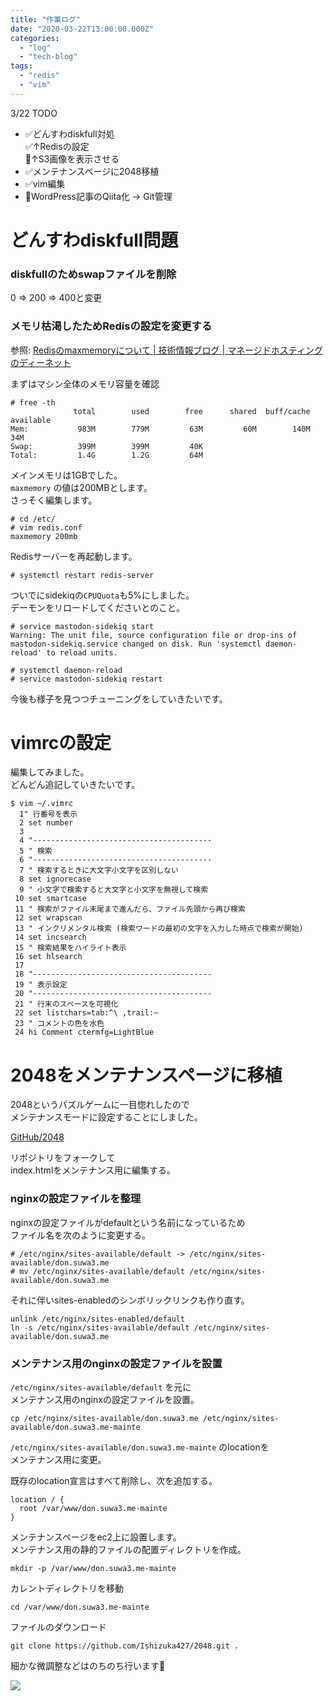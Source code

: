 ```yaml
---
title: "作業ログ"
date: "2020-03-22T13:00:00.000Z"
categories: 
  - "log"
  - "tech-blog"
tags: 
  - "redis"
  - "vim"
---
```


3/22 TODO

- ✅どんすわdiskfull対処  
    ✅↑Redisの設定  
    🔳↑S3画像を表示させる
- ✅メンテナンスページに2048移植
- ✅vim編集
- 🔳WordPress記事のQiita化 -> Git管理

# どんすわdiskfull問題

### diskfullのためswapファイルを削除

0 => 200 => 400と変更

### メモリ枯渇したためRedisの設定を変更する

参照: [Redisのmaxmemoryについて | 技術情報ブログ | マネージドホスティングのディーネット](https://www.denet.ad.jp/technology/2017/12/redismaxmemory.html)

まずはマシン全体のメモリ容量を確認

```
# free -th
              total        used        free      shared  buff/cache   available
Mem:           983M        779M         63M         60M        140M         34M
Swap:          399M        399M         40K
Total:         1.4G        1.2G         64M
```

メインメモリは1GBでした。  
`maxmemory` の値は200MBとします。  
さっそく編集します。

```
# cd /etc/
# vim redis.conf
maxmemory 200mb
```

Redisサーバーを再起動します。

```
# systemctl restart redis-server
```

ついでにsidekiqの`CPUQuota`も5%にしました。  
デーモンをリロードしてくださいとのこと。

```
# service mastodon-sidekiq start
Warning: The unit file, source configuration file or drop-ins of mastodon-sidekiq.service changed on disk. Run 'systemctl daemon-reload' to reload units.

# systemctl daemon-reload
# service mastodon-sidekiq restart
```

今後も様子を見つつチューニングをしていきたいです。

# vimrcの設定

編集してみました。  
どんどん追記していきたいです。

```
$ vim ~/.vimrc
  1" 行番号を表示
  2 set number
  3 
  4 "----------------------------------------
  5 " 検索
  6 "----------------------------------------
  7 " 検索するときに大文字小文字を区別しない
  8 set ignorecase
  9 " 小文字で検索すると大文字と小文字を無視して検索
 10 set smartcase
 11 " 検索がファイル末尾まで進んだら、ファイル先頭から再び検索
 12 set wrapscan
 13 " インクリメンタル検索 (検索ワードの最初の文字を入力した時点で検索が開始)
 14 set incsearch
 15 " 検索結果をハイライト表示
 16 set hlsearch
 17 
 18 "----------------------------------------
 19 " 表示設定
 20 "----------------------------------------
 21 " 行末のスペースを可視化
 22 set listchars=tab:^\ ,trail:~
 23 " コメントの色を水色
 24 hi Comment ctermfg=LightBlue
```

# 2048をメンテナンスページに移植

2048というパズルゲームに一目惚れしたので  
メンテナンスモードに設定することにしました。

[GitHub/2048](https://github.com/gabrielecirulli/2048)

リポジトリをフォークして  
index.htmlをメンテナンス用に編集する。

### nginxの設定ファイルを整理

nginxの設定ファイルがdefaultという名前になっているため  
ファイル名を次のように変更する。

```
# /etc/nginx/sites-available/default -> /etc/nginx/sites-available/don.suwa3.me
# mv /etc/nginx/sites-available/default /etc/nginx/sites-available/don.suwa3.me
```

それに伴いsites-enabledのシンボリックリンクも作り直す。

```
unlink /etc/nginx/sites-enabled/default
ln -s /etc/nginx/sites-available/default /etc/nginx/sites-available/don.suwa3.me
```

### メンテナンス用のnginxの設定ファイルを設置

`/etc/nginx/sites-available/default` を元に  
メンテナンス用のnginxの設定ファイルを設置。

```
cp /etc/nginx/sites-available/don.suwa3.me /etc/nginx/sites-available/don.suwa3.me-mainte
```

`/etc/nginx/sites-available/don.suwa3.me-mainte` のlocationを  
メンテナンス用に変更。

既存のlocation宣言はすべて削除し、次を追加する。

```
location / {
  root /var/www/don.suwa3.me-mainte
}
```

メンテナンスページをec2上に設置します。  
メンテナンス用の静的ファイルの配置ディレクトリを作成。

```
mkdir -p /var/www/don.suwa3.me-mainte
```

カレントディレクトリを移動

```
cd /var/www/don.suwa3.me-mainte
```

ファイルのダウンロード

```
git clone https://github.com/Ishizuka427/2048.git .
```

細かな微調整などはのちのち行います👏

![](/images/スクリーンショット-2020-03-22-20.58.10.png)
